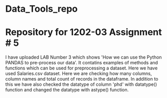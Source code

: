 # Data_Tools_repo
# Repository for 1202-03 Assignment # 5 #
I have uploaded LAB Number 3 which shows 'How we can use the Python PANDAS to pre-process our data'.
It contatins examples of methods and functions which can be used for preprocessing a dataset.
Here we have used Salaries.csv dataset.
Here we are checking how many columns, column names and total count of records in the dataframe.
In addition to this we have also checked the datatype of column 'phd' with datatype() function and changed the datatype with astype() function.
